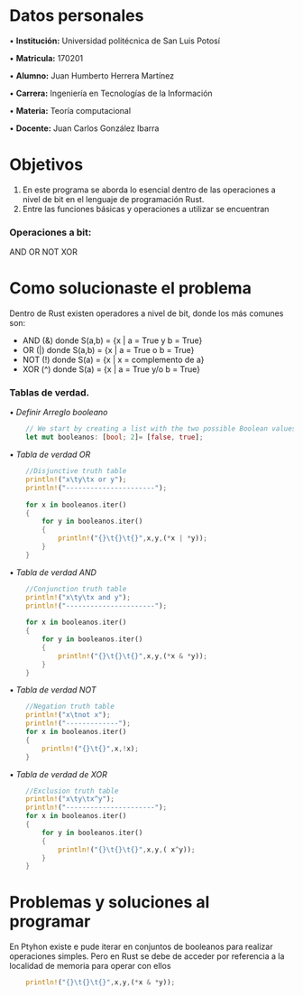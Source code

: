 # Datos personales

•	**Institución:** Universidad politécnica de San Luis Potosí

•	**Matricula:** 170201

•	**Alumno:** Juan Humberto Herrera Martínez

•	**Carrera:** Ingeniería en Tecnologías de la Información

•	**Materia:** Teoría computacional

•	**Docente:** Juan Carlos González Ibarra 


# Objetivos 
1.	En este programa se aborda lo esencial dentro de las operaciones a nivel de bit en el lenguaje de programación Rust.
2.	Entre las funciones básicas y operaciones a utilizar se encuentran

### Operaciones a bit:
   AND
   OR
   NOT
   XOR


# Como solucionaste el problema
Dentro de Rust existen operadores a nivel de bit, donde los más comunes son:
  - AND (&) donde S(a,b) = {x | a = True y b = True}
  - OR (|) donde S(a,b) = {x | a = True o b = True}
  - NOT (!) donde S(a) = {x | x = complemento de a}
  - XOR (^) donde S(a) = {x | a = True y/o b = True}



### Tablas de verdad.
•	*Definir Arreglo booleano*

```Rust
	// We start by creating a list with the two possible Boolean values, False and True
	let mut booleanos: [bool; 2]= [false, true];
```
 
•	*Tabla de verdad OR*

```Rust
    //Disjunctive truth table
    println!("x\ty\tx or y");
    println!("----------------------");
    
    for x in booleanos.iter()
    {
        for y in booleanos.iter()
        {
            println!("{}\t{}\t{}",x,y,(*x | *y));
        }
    }
```

•	*Tabla de verdad AND*

```Rust
    //Conjunction truth table
    println!("x\ty\tx and y");
    println!("----------------------");
    
    for x in booleanos.iter()
    {
        for y in booleanos.iter()
        {
            println!("{}\t{}\t{}",x,y,(*x & *y));
        }
    }       
```

•	*Tabla de verdad NOT*

```Rust
    //Negation truth table
    println!("x\tnot x");
    println!("-------------");
    for x in booleanos.iter()
    {
        println!("{}\t{}",x,!x);
    }
```

•	*Tabla de verdad de XOR*


```Rust
    //Exclusion truth table
    println!("x\ty\tx^y");
    println!("----------------------");
    for x in booleanos.iter()
    {
        for y in booleanos.iter()
        {
            println!("{}\t{}\t{}",x,y,( x^y));
        }
    }
```


# Problemas y soluciones al programar 
En Ptyhon existe e pude iterar en conjuntos de booleanos para realizar operaciones simples.
Pero en Rust se debe de acceder por referencia a la localidad de memoria para operar con ellos

```Rust
    println!("{}\t{}\t{}",x,y,(*x & *y));
```